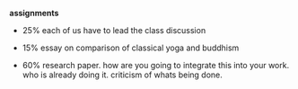 **assignments**

- 25% each of us have to lead the class discussion

- 15% essay on comparison of classical yoga and buddhism

- 60% research paper. how are you going to integrate this into your work. who is already doing it. criticism of whats being done. 